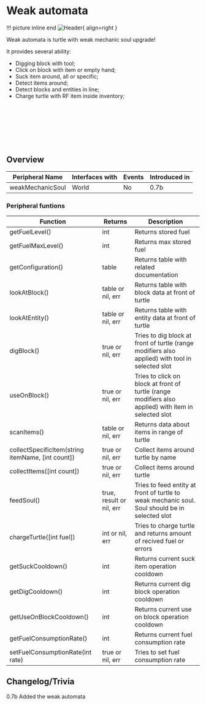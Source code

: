 # Weak automata

!!! picture inline end
    ![Header](){ align=right }

Weak automata is turtle with weak mechanic soul upgrade!

It provides several ability:

- Digging block with tool;
- Click on block with item or empty hand;
- Suck item around, all or specific;
- Detect items around;
- Detect blocks and entities in line;
- Charge turtle with RF item inside inventory;

<br><br><br><br><br><br>

## Overview

| Peripheral Name           | Interfaces with | Events | Introduced in |
| ------------------------- | --------------- | ------ | ------------- |
| weakMechanicSoul          | World           | No     | 0.7b          |

### Peripheral funtions

| Function                                          | Returns                  | Description                                                                                          |
| ------------------------------------------------- | ------------------------ | ---------------------------------------------------------------------------------------------------- |
| getFuelLevel()                                    | int                      | Returns stored fuel                                                                                  |
| getFuelMaxLevel()                                 | int                      | Returns max stored fuel                                                                              |
| getConfiguration()                                | table                    | Returns table with related documentation                                                             |
| lookAtBlock()                                     | table or nil, err        | Returns table with block data at front of turtle                                                     |
| lookAtEntity()                                    | table or nil, err        | Returns table with entity data at front of turtle                                                    |
| digBlock()                                        | true or nil, err         | Tries to dig block at front of turtle (range modifiers also applied) with tool in selected slot      |
| useOnBlock()                                      | true or nil, err         | Tries to click on block at front of turtle (range modifiers also applied) with item in selected slot |
| scanItems()                                       | table or nil, err        | Returns data about items in range of turtle                                                          |
| collectSpecificItem(string itemName, [int count]) | true or nil, err         | Collect items around turtle by name                                                                  |
| collectItems([int count])                         | true or nil, err         | Collect items around turtle                                                                          |
| feedSoul()                                        | true, result or nil, err | Tries to feed entity at front of turtle to weak mechanic soul. Soul should be in selected slot       |
| chargeTurtle([int fuel])                          | int or nil, err          | Tries to charge turtle and returns amount of recived fuel or errors
| getSuckCooldown() | int | Returns current suck item operation cooldown |
| getDigCooldown() | int | Returns current dig block operation cooldown |
| getUseOnBlockCooldown() | int | Returns current use on block operation cooldown |
| getFuelConsumptionRate() | int | Returns current fuel consumption rate |
| setFuelConsumptionRate(int rate) | true or nil, err | Tries to set fuel consumption rate |

## Changelog/Trivia

0.7b
Added the weak automata
